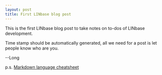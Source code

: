 ```yaml
---
layout: post
title: First LINbase blog post
---
```


This is the first LINbase blog post to take notes on to-dos of LINbase development.

Time stamp should be automatically generated, all we need for a post is let people know who are you.

--Long

p.s. [Markdown language cheatsheet](https://github.com/adam-p/markdown-here/wiki/Markdown-Cheatsheet)